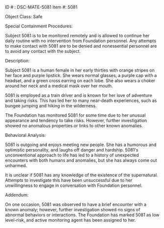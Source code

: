 ID # : DSC-MATE-5081
Item #: 5081

Object Class: Safe

Special Containment Procedures:

Subject 5081 is to be monitored remotely and is allowed to continue her daily routine with no intervention from Foundation personnel. Any attempts to make contact with 5081 are to be denied and nonessential personnel are to avoid any contact with the subject.

Description:

Subject 5081 is a human female in her early thirties with orange stripes on her face and purple lipstick. She wears normal glasses, a purple cap with a headset, and a green cross earring on each lobe. She also wears a choker around her neck and a medical mask over her mouth.

5081 is employed as a train driver and is known for her love of adventure and taking risks. This has led her to many near-death experiences, such as bungee jumping and hiking in the wilderness.

The Foundation has monitored 5081 for some time due to her unusual appearance and tendency to take risks. However, further investigation showed no anomalous properties or links to other known anomalies.

Behavioral Analysis:

5081 is outgoing and enjoys meeting new people. She has a humorous and optimistic personality, and laughs off danger and hardship. 5081's unconventional approach to life has led to a history of unexpected encounters with both humans and anomalies, but she has always come out unharmed.

It is unclear if 5081 has any knowledge of the existence of the supernatural. Attempts to investigate this have been unsuccessful due to her unwillingness to engage in conversation with Foundation personnel.

Addendum:

On one occasion, 5081 was observed to have a brief encounter with a known anomaly; however, further investigation showed no signs of abnormal behaviors or interactions. The Foundation has marked 5081 as low level-risk, and active monitoring agent has been assigned to her.
